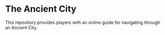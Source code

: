 <h1>The Ancient City</h1>

This repository provides players with an online guide for navigating through an Ancient City.
